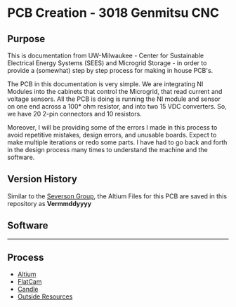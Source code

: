 # PCB Creation - 3018 Genmitsu CNC

## Purpose
This is documentation from UW-Milwaukee - Center for Sustainable Electrical Energy Systems (SEES) and Microgrid Storage - in order to provide a (somewhat) step by step process for making in house PCB's. 

The PCB in this documentation is very simple. We are integrating NI Modules into the cabinets that control the Microgrid, that read current and voltage sensors. All the PCB is doing is running the NI module and sensor on one end across a 100* ohm resistor, and into two 15 VDC converters. So, we have 20 2-pin connectors and 10 resistors. 

Moreover, I will be providing some of the errors I made in this process to avoid repetitive mistakes, design errors, and unusable boards. Expect to make multiple iterations or redo some parts. I have had to go back and forth in the design process many times to understand the machine and the software. 

## Version History
Similar to the [Severson Group](https://github.com/Severson-Group), the Altium Files for this PCB are saved in this repository as **Vermmddyyyy**

## Software
-------

## Process
* [Altium](./altium.md)
* [FlatCam](./flatcam.md)
* [Candle](./Grbl_candle.md)
* [Outside Resources](./resourcesandlinks.md)
